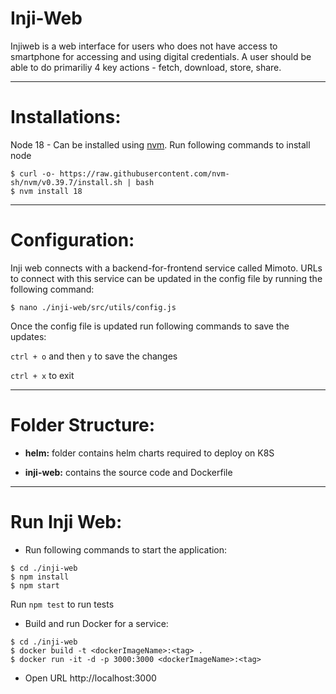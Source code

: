 # Inji-Web
Injiweb is a web interface for users who does not have access to smartphone for accessing and using digital credentials. A user should be able to do primariliy 4 key actions - fetch, download, store, share.

---
# Installations:

Node 18 - Can be installed using [nvm](https://github.com/nvm-sh/nvm). Run following commands to install node

```
$ curl -o- https://raw.githubusercontent.com/nvm-sh/nvm/v0.39.7/install.sh | bash
$ nvm install 18
```
---
# Configuration:
Inji web connects with a backend-for-frontend service called Mimoto. URLs to connect with this service can be updated in the config file by running the following command:
```
$ nano ./inji-web/src/utils/config.js
```
Once the config file is updated run following commands to save the updates:

`ctrl + o` and then `y` to save the changes

`ctrl + x` to exit

---

# Folder Structure:

  * **helm:** folder contains helm charts required to deploy on K8S

  * **inji-web:** contains the source code and Dockerfile

---

# Run Inji Web:

* Run following commands to start the application:

```
$ cd ./inji-web
$ npm install
$ npm start
```
Run `npm test` to run tests


- Build and run Docker for a service:
```
$ cd ./inji-web
$ docker build -t <dockerImageName>:<tag> .
$ docker run -it -d -p 3000:3000 <dockerImageName>:<tag>
```

- Open URL http://localhost:3000
